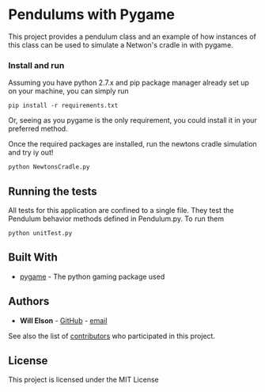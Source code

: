 # Pendulums with Pygame

This project provides a pendulum class and an example of how instances of this class can be used to simulate a Netwon's cradle in with pygame.


### Install and run

Assuming you have python 2.7.x and pip package manager already set up on your machine, you can simply run
```
pip install -r requirements.txt
```
Or, seeing as you pygame is the only requirement, you could install it in your preferred method.

Once the required packages are installed, run the newtons cradle simulation and try iy out!
```
python NewtonsCradle.py
```

## Running the tests

All tests for this application are confined to a single file. They test the Pendulum behavior methods defined in Pendulum.py. To run them
```
python unitTest.py
```

## Built With

* [pygame](http://www.pygame.org/) - The python gaming package used


## Authors
* **Will Elson** - [GitHub](https://github.com/willelson) - [email](mailto:elson594@gmail.com)

See also the list of [contributors](https://github.com/willelson/Pygame-physics/contributors) who participated in this project.

## License

This project is licensed under the MIT License 
